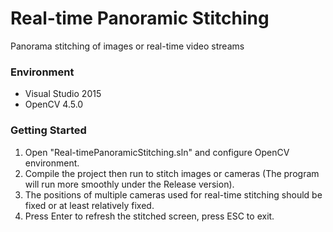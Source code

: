 # Real-time Panoramic Stitching
Panorama stitching of images or real-time video streams
### Environment

- Visual Studio 2015
- OpenCV 4.5.0


### Getting Started

1. Open "Real-timePanoramicStitching.sln" and configure OpenCV environment.
3. Compile the project then run to stitch images or cameras (The program will run more smoothly under the Release version).
3. The positions of multiple cameras used for real-time stitching should be fixed or at least relatively fixed.
4. Press Enter to refresh the stitched screen, press ESC to exit.

